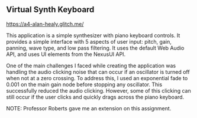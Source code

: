 ## Virtual Synth Keyboard

https://a4-alan-healy.glitch.me/

This application is a simple synthesizer with piano keyboard controls. It provides a simple interface with 5 aspects of user input: pitch, gain, panning, wave type, and low pass filtering. It uses the default Web Audio API, and uses UI elements from the NexusUI API.

One of the main challenges I faced while creating the application was handling the audio clicking noise that can occur if an oscillator is turned off when not at a zero crossing.
To address this, I used an exponential fade to 0.001 on the main gain node before stopping any oscillator. This successfully reduced the audio clicking. 
However, some of this clicking can still occur if the user clicks and quickly drags across the piano keyboard.

NOTE: Professor Roberts gave me an extension on this assignment.
